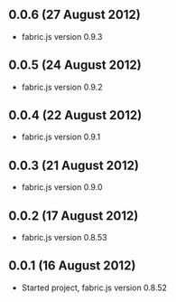 ## 0.0.6 (27 August 2012)

  - fabric.js version 0.9.3

## 0.0.5 (24 August 2012)

  - fabric.js version 0.9.2

## 0.0.4 (22 August 2012)

  - fabric.js version 0.9.1

## 0.0.3 (21 August 2012)

  - fabric.js version 0.9.0

## 0.0.2 (17 August 2012)

  - fabric.js version 0.8.53

## 0.0.1 (16 August 2012)

  - Started project, fabric.js version 0.8.52